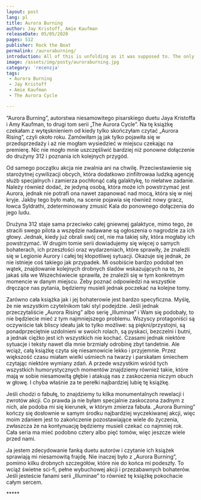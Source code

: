 ```yaml
---
layout: post
lang: pl
title: Aurora Burning
author: Jay Kristoff, Amie Kaufman
releaseDate: 05/05/2020
pages: 512  
publisher: Rock the Boat
permalink: /auroraburning/
introduction: All of this is unfolding as it was supposed to. The only way out is through.”
image: /assets/img/posty/auroraburning.jpg
category: 'recenzja'
tags:
 - Aurora Burning
 - Jay Kristoff
 - Amie Kaufman
 - The Aurora Cycle

---
```

  “Aurora Burning”, autorstwa niesamowitego pisarskiego duetu Jaya Kristoffa i Amy Kaufman, to drugi tom serii „The Aurora Cycle”. Na tę książkę czekałam z wytęsknieniem od kiedy tylko skończyłam czytać „Aurora Rising”, czyli około roku. Zamówiłam ją jak tylko pojawiła się w przedsprzedaży i aż nie mogłam wysiedzieć w miejscu czekając na premierę. Nic nie mogło mnie uszczęśliwić bardziej niż ponowne dołączenie do drużyny 312 i poznania ich kolejnych przygód.

  Od samego początku akcja nie zwalnia ani na chwilę. Przeciwstawienie się starożytnej cywilizacji obcych, która dodatkowo zinfiltrowaa ludzką agencję służb specjalnych i zamierza pochłonąć całą galaktykę, to niełatwe zadanie. Należy również dodać, że jedyną osobą, która może ich powstrzymać jest Aurora, jednak nie potrafi ona nawet zapanować nad mocą, która się w niej kryje. Jakby tego było mało, na scenie pojawia się również nowy gracz, łowca Syldrathi, zdeterminowany zmusić Kala do ponownego dołączenia do jego ludu.

  Drużyna 312 staje sama przeciwko całej gniewnej galaktyce, mimo tego, że stracili swego pilota a wszędzie nadawane są ogłoszenia o nagrodzie za ich głowy. Jednak, kiedy już obrali swój cel, nie ma takiej siły, która mogłaby ich powstrzymać. W drugim tomie serii dowiadujemy się więcej o samych bohaterach, ich przeszłości oraz wydarzeniach, które sprawiły, że znaleźli się w Legionie Aurory i całej tej kłopotliwej sytuacji. Okazuje się jednak, że nie istnieje coś takiego jak przypadek. Mi osobiście bardzo podobał ten wątek, znajdowanie kolejnych drobnych śladów wskazujących na to, że jakaś siła we Wszechświecie sprawiła, że znaleźli się w tym konkretnym momencie w danym miejscu. Żeby poznać odpowiedzi na wszystkie dręczące nas pytania, będziemy musieli jednak poczekać na kolejne tomy.

  Zarówno cała książka jak i jej bohaterowie jest bardzo specyficzna. Myślę, że nie wszystkim czytelnikom taki styl podejdzie. Jeśli jednak przeczytaliście „Aurora Rising” albo serię „Illuminae” i Wam się podobały, to nie będziecie mieć z tym najmniejszego problemu. Wszyscy protagoniści są oczywiście tak bliscy ideału jak to tylko możliwe: są piękni/przystojni, są ponadprzeciętnie uzdolnieni w swoich rolach, są pyskaci, bezczelni i butni, a jednak ciężko jest ich wszystkich nie kochać. Czasami jednak niektóre sytuacje i teksty nawet dla mnie brzmiały odrobinę zbyt tandetnie. Ale wciąż, całą książkę czyta się niesamowicie lekko i przyjemnie. Przez większość czasu miałam wielki uśmiech na twarzy i parskałam śmiechem czytając niektóre wymiany zdań. A przede wszystkim wśród tych wszystkich humorystycznych momentów znajdziemy również takie, które mają w sobie niesamowitą głębie i atakują nas z zaskoczenia niczym obuch w głowę. I chyba właśnie za te perełki najbardziej lubię tę książkę.

  Jeśli chodzi o fabułę, to znajdziemy tu kilka monumentalnych rewelacji i zwrotów akcji. Co prawda ja nie byłam specjalnie zaskoczona żadnym z nich, ale podoba mi się kierunek, w którym zmierza fabuła. „Aurora Burning” kończy się dosłownie w samym środku najbardziej wyczekiwanej akcji, więc moim zdaniem jest to zakończenie pozostawiające wiele do życzenia, zwłaszcza że na kontynuację będziemy musieli czekać co najmniej rok. Cała seria ma mieć podobno cztery albo pięć tomów, więc jeszcze wiele przed nami.

  Ja jestem zdecydowanie fanką duetu autorów i czytanie ich książek sprawiają mi niesamowitą frajdę. Nie inaczej było z „Aurora Burning”, pomimo kilku drobnych szczegółów, które nie do końca mi podeszły. To wciąż świetne sci-fi, pełne wybuchowej akcji i przezabawnych bohaterów. Jeśli jesteście fanami serii „Illuminae” to również tę książkę pokochacie całym sercem.

  \*\*\*\*\*
